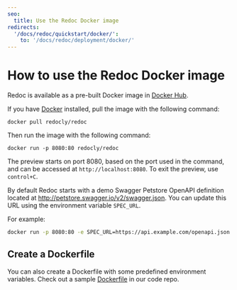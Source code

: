 ```yaml
---
seo:
  title: Use the Redoc Docker image
redirects:
  '/docs/redoc/quickstart/docker/':
    to: '/docs/redoc/deployment/docker/'
---
```


# How to use the Redoc Docker image

Redoc is available as a pre-built Docker image in [Docker Hub](https://hub.docker.com/r/redocly/redoc/).

If you have [Docker](https://docs.docker.com/get-docker/) installed, pull the image with the following command:

```docker
docker pull redocly/redoc
```

Then run the image with the following command:

```docker
docker run -p 8080:80 redocly/redoc
```

The preview starts on port 8080, based on the port used in the command,
and can be accessed at `http://localhost:8080`.
To exit the preview, use `control+C`.

By default Redoc starts with a demo Swagger Petstore OpenAPI definition located at
http://petstore.swagger.io/v2/swagger.json. You can update this URL using
the environment variable `SPEC_URL`.

For example:

```bash
docker run -p 8080:80 -e SPEC_URL=https://api.example.com/openapi.json redocly/redoc
```

## Create a Dockerfile

You can also create a Dockerfile with some predefined environment variables. Check out
a sample [Dockerfile](https://github.com/Redocly/redoc/blob/main/config/docker/Dockerfile)
in our code repo.
